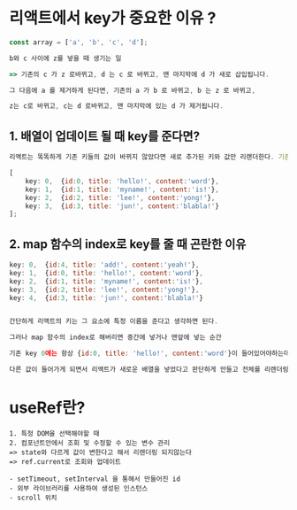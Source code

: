 # 리액트에서 key가 중요한 이유 ?

```js
const array = ['a', 'b', 'c', 'd'];

b와 c 사이에 z를 넣을 때 생기는 일

=> 기존의 c 가 z 로바뀌고, d 는 c 로 바뀌고, 맨 마지막에 d 가 새로 삽입됩니다.

그 다음에 a 를 제거하게 된다면, 기존의 a 가 b 로 바뀌고, b 는 z 로 바뀌고,

z는 c로 바뀌고, c는 d 로바뀌고, 맨 마지막에 있는 d 가 제거됩니다.
```

## 1. 배열이 업데이트 될 때 key를 준다면?

```js
리액트는 똑똑하게 기존 키들의 값이 바뀌지 않았다면 새로 추가된 키와 값만 리랜더한다. 기존 키의 값이 변경됐다면 그 키의 값만 리렌더링 된다.

[
    key: 0,  {id:0, title: 'hello!', content:'word'},
    key: 1,  {id:1, title: 'myname!', content:'is!'},
    key: 2,  {id:2, title: 'lee!', content:'yong!'},
    key: 3,  {id:3, title: 'jun!', content:'blabla!'}
];
```

## 2. map 함수의 index로 key를 줄 때 곤란한 이유

```js
key: 0,  {id:4, title: 'add!', content:'yeah!'},
key: 1,  {id:0, title: 'hello!', content:'word'},
key: 2,  {id:1, title: 'myname!', content:'is!'},
key: 3,  {id:2, title: 'lee!', content:'yong!'},
key: 4,  {id:3, title: 'jun!', content:'blabla!'}


간단하게 리액트의 키는 그 요소에 특정 이름을 준다고 생각하면 된다.

그러나 map 함수의 index로 해버리면 중간에 넣거나 맨앞에 넣는 순간

기존 key 0에는 항상 {id:0, title: 'hello!', content:'word'}이 들어있어야하는데

다른 값이 들어가게 되면서 리액트가 새로운 배열을 넣었다고 판단하게 만들고 전체를 리렌더링해버린다.
```

# useRef란?

    1. 특정 DOM을 선택해야할 때
    2. 컴포넌트안에서 조회 및 수정할 수 있는 변수 관리
    => state와 다르게 값이 변한다고 해서 리렌더링 되지않는다
    => ref.current로 조회와 업데이트

    - setTimeout, setInterval 을 통해서 만들어진 id
    - 외부 라이브러리를 사용하여 생성된 인스턴스
    - scroll 위치
